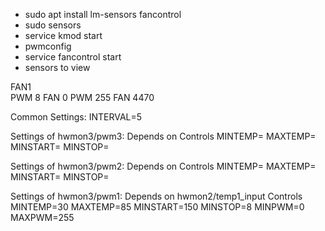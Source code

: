  - sudo apt install lm-sensors fancontrol
 - sudo sensors
 - service kmod start
 - pwmconfig
 - service fancontrol start
 - sensors to view    


 FAN1  
    PWM 8 FAN 0
      PWM 255 FAN 4470

Common Settings:
INTERVAL=5

Settings of hwmon3/pwm3:
  Depends on
  Controls
  MINTEMP=
  MAXTEMP=
  MINSTART=
  MINSTOP=

Settings of hwmon3/pwm2:
  Depends on
  Controls
  MINTEMP=
  MAXTEMP=
  MINSTART=
  MINSTOP=

Settings of hwmon3/pwm1:
  Depends on hwmon2/temp1_input
  Controls
  MINTEMP=30
  MAXTEMP=85
  MINSTART=150
  MINSTOP=8
  MINPWM=0
  MAXPWM=255